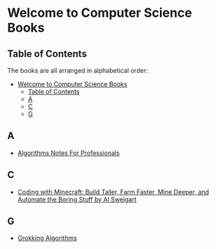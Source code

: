 # Welcome to Computer Science Books

[//]: # (Please kindly follow this structure when you are contributing)
[//]: # "List everything in alphabetical order (A - Z)"
[//]: # "List them as a direct link to the resource (No redirects)"
[//]: # "- [Title of the book pdf](direct link to the book)"

## Table of Contents

The books are all arranged in alphabetical order:

- [Welcome to Computer Science Books](#welcome-to-computer-science-books)
  - [Table of Contents](#table-of-contents)
  - [A](#a)
  - [C](#c)
  - [G](#g)

## A

- [Algorithms Notes For Professionals](https://goalkicker.com/AlgorithmsBook/AlgorithmsNotesForProfessionals.pdf)

## C

- [Coding with Minecraft: Build Taller, Farm Faster, Mine Deeper, and Automate the Boring Stuff by Al Sweigart](https://turtleappstore.com/book/)

## G

- [Grokking Algorithms](https://drive.google.com/file/d/1pRFTsDX0uYthSHBRInS-_7EG1LzU6QKd/view?usp=share_link)
